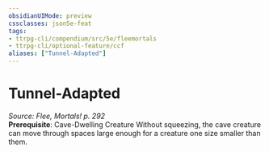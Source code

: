 ```yaml
---
obsidianUIMode: preview
cssclasses: json5e-feat
tags:
- ttrpg-cli/compendium/src/5e/fleemortals
- ttrpg-cli/optional-feature/ccf
aliases: ["Tunnel-Adapted"]
---
```

# Tunnel-Adapted
*Source: Flee, Mortals! p. 292*  
**Prerequisite**: Cave-Dwelling Creature
Without squeezing, the cave creature can move through spaces large enough for a creature one size smaller than them.
